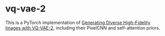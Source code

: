 # vq-vae-2

This is a PyTorch implementation of [Generating Diverse High-Fidelity Images with VQ-VAE-2](https://arxiv.org/abs/1906.00446), including their PixelCNN and self-attention priors.
